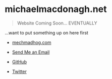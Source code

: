 # michaelmacdonagh.net

> Website Coming Soon... EVENTUALLY

...want to put something up on here first

- [mechmadhog.com](https://mechmadhog.com "Visit My Other Test Sites")
- [Send Me an Email](mailto:michael@mechmadhog.com?subject=Hi% "Hi Mike!")
  
- [GitHub](https://github.com/MechMadHog "Mike MacDonagh")
- [Twitter](https://twitter.com/MechMadHog)



